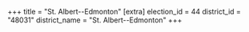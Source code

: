 +++
title = "St. Albert--Edmonton"
[extra]
election_id = 44
district_id = "48031"
district_name = "St. Albert--Edmonton"
+++
